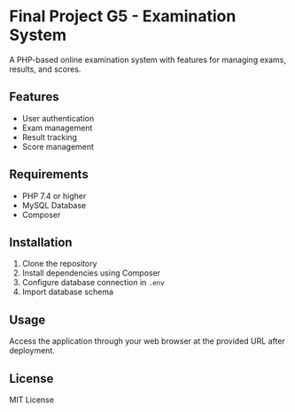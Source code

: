 # Final Project G5 - Examination System

A PHP-based online examination system with features for managing exams, results, and scores.

## Features
- User authentication
- Exam management
- Result tracking
- Score management

## Requirements
- PHP 7.4 or higher
- MySQL Database
- Composer

## Installation
1. Clone the repository
2. Install dependencies using Composer
3. Configure database connection in `.env`
4. Import database schema

## Usage
Access the application through your web browser at the provided URL after deployment.

## License
MIT License

